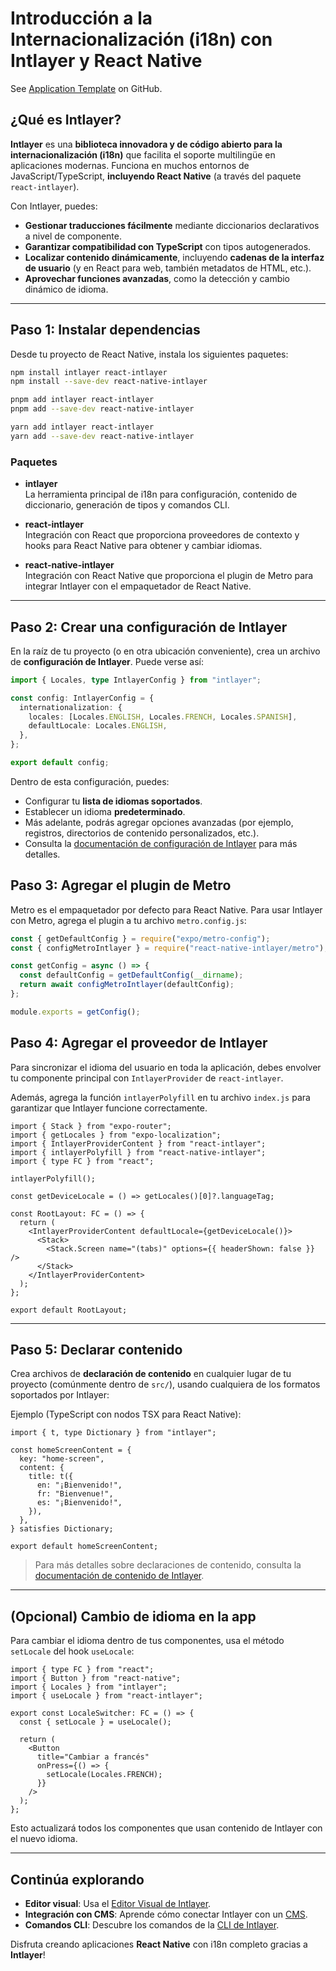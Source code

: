 # Introducción a la Internacionalización (i18n) con Intlayer y React Native

See [Application Template](https://github.com/aymericzip/intlayer-react-native-template) on GitHub.

## ¿Qué es Intlayer?

**Intlayer** es una **biblioteca innovadora y de código abierto para la internacionalización (i18n)** que facilita el soporte multilingüe en aplicaciones modernas. Funciona en muchos entornos de JavaScript/TypeScript, **incluyendo React Native** (a través del paquete `react-intlayer`).

Con Intlayer, puedes:

- **Gestionar traducciones fácilmente** mediante diccionarios declarativos a nivel de componente.
- **Garantizar compatibilidad con TypeScript** con tipos autogenerados.
- **Localizar contenido dinámicamente**, incluyendo **cadenas de la interfaz de usuario** (y en React para web, también metadatos de HTML, etc.).
- **Aprovechar funciones avanzadas**, como la detección y cambio dinámico de idioma.

---

## Paso 1: Instalar dependencias

Desde tu proyecto de React Native, instala los siguientes paquetes:

```bash packageManager="npm"
npm install intlayer react-intlayer
npm install --save-dev react-native-intlayer
```

```bash packageManager="pnpm"
pnpm add intlayer react-intlayer
pnpm add --save-dev react-native-intlayer
```

```bash packageManager="yarn"
yarn add intlayer react-intlayer
yarn add --save-dev react-native-intlayer
```

### Paquetes

- **intlayer**  
  La herramienta principal de i18n para configuración, contenido de diccionario, generación de tipos y comandos CLI.

- **react-intlayer**  
  Integración con React que proporciona proveedores de contexto y hooks para React Native para obtener y cambiar idiomas.

- **react-native-intlayer**  
  Integración con React Native que proporciona el plugin de Metro para integrar Intlayer con el empaquetador de React Native.

---

## Paso 2: Crear una configuración de Intlayer

En la raíz de tu proyecto (o en otra ubicación conveniente), crea un archivo de **configuración de Intlayer**. Puede verse así:

```ts fileName="intlayer.config.ts" codeFormat="typescript"
import { Locales, type IntlayerConfig } from "intlayer";

const config: IntlayerConfig = {
  internationalization: {
    locales: [Locales.ENGLISH, Locales.FRENCH, Locales.SPANISH],
    defaultLocale: Locales.ENGLISH,
  },
};

export default config;
```

Dentro de esta configuración, puedes:

- Configurar tu **lista de idiomas soportados**.
- Establecer un idioma **predeterminado**.
- Más adelante, podrás agregar opciones avanzadas (por ejemplo, registros, directorios de contenido personalizados, etc.).
- Consulta la [documentación de configuración de Intlayer](https://github.com/aymericzip/intlayer/blob/main/docs/docs/es/configuration.md) para más detalles.

## Paso 3: Agregar el plugin de Metro

Metro es el empaquetador por defecto para React Native. Para usar Intlayer con Metro, agrega el plugin a tu archivo `metro.config.js`:

```js fileName="metro.config.js"
const { getDefaultConfig } = require("expo/metro-config");
const { configMetroIntlayer } = require("react-native-intlayer/metro");

const getConfig = async () => {
  const defaultConfig = getDefaultConfig(__dirname);
  return await configMetroIntlayer(defaultConfig);
};

module.exports = getConfig();
```

## Paso 4: Agregar el proveedor de Intlayer

Para sincronizar el idioma del usuario en toda la aplicación, debes envolver tu componente principal con `IntlayerProvider` de `react-intlayer`.

Además, agrega la función `intlayerPolyfill` en tu archivo `index.js` para garantizar que Intlayer funcione correctamente.

```tsx fileName="app/_layout.tsx" codeFormat="typescript"
import { Stack } from "expo-router";
import { getLocales } from "expo-localization";
import { IntlayerProviderContent } from "react-intlayer";
import { intlayerPolyfill } from "react-native-intlayer";
import { type FC } from "react";

intlayerPolyfill();

const getDeviceLocale = () => getLocales()[0]?.languageTag;

const RootLayout: FC = () => {
  return (
    <IntlayerProviderContent defaultLocale={getDeviceLocale()}>
      <Stack>
        <Stack.Screen name="(tabs)" options={{ headerShown: false }} />
      </Stack>
    </IntlayerProviderContent>
  );
};

export default RootLayout;
```

---

## Paso 5: Declarar contenido

Crea archivos de **declaración de contenido** en cualquier lugar de tu proyecto (comúnmente dentro de `src/`), usando cualquiera de los formatos soportados por Intlayer:

Ejemplo (TypeScript con nodos TSX para React Native):

```tsx fileName="src/app.content.tsx" contentDeclarationFormat="typescript"
import { t, type Dictionary } from "intlayer";

const homeScreenContent = {
  key: "home-screen",
  content: {
    title: t({
      en: "¡Bienvenido!",
      fr: "Bienvenue!",
      es: "¡Bienvenido!",
    }),
  },
} satisfies Dictionary;

export default homeScreenContent;
```

> Para más detalles sobre declaraciones de contenido, consulta la [documentación de contenido de Intlayer](https://github.com/aymericzip/intlayer/blob/main/docs/docs/es/dictionary/get_started.md).

---

## (Opcional) Cambio de idioma en la app

Para cambiar el idioma dentro de tus componentes, usa el método `setLocale` del hook `useLocale`:

```tsx fileName="src/components/LocaleSwitcher.tsx" codeFormat="typescript"
import { type FC } from "react";
import { Button } from "react-native";
import { Locales } from "intlayer";
import { useLocale } from "react-intlayer";

export const LocaleSwitcher: FC = () => {
  const { setLocale } = useLocale();

  return (
    <Button
      title="Cambiar a francés"
      onPress={() => {
        setLocale(Locales.FRENCH);
      }}
    />
  );
};
```

Esto actualizará todos los componentes que usan contenido de Intlayer con el nuevo idioma.

---

## Continúa explorando

- **Editor visual**: Usa el [Editor Visual de Intlayer](https://github.com/aymericzip/intlayer/blob/main/docs/docs/es/intlayer_visual_editor.md).
- **Integración con CMS**: Aprende cómo conectar Intlayer con un [CMS](https://github.com/aymericzip/intlayer/blob/main/docs/docs/es/intlayer_CMS.md).
- **Comandos CLI**: Descubre los comandos de la [CLI de Intlayer](https://github.com/aymericzip/intlayer/blob/main/docs/docs/es/intlayer_cli.md).

Disfruta creando aplicaciones **React Native** con i18n completo gracias a **Intlayer**!
